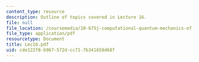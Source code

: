 ```yaml
---
content_type: resource
description: Outline of topics covered in Lecture 16.
file: null
file_location: /coursemedia/10-675j-computational-quantum-mechanics-of-molecular-and-extended-systems-fall-2004/cde122f8b967572dcc717b341658d68f_Lec16.pdf
file_type: application/pdf
resourcetype: Document
title: Lec16.pdf
uid: cde122f8-b967-572d-cc71-7b341658d68f
---
```


